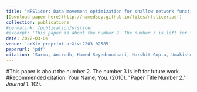```yaml
---
title: "NFSlicer: Data movement optimization for shallow network functions"
[Download paper here](http://hamedsey.github.io/files/nfslicer.pdf)
collection: publications
#permalink: /publication/nfslicer
#excerpt: 'This paper is about the number 2. The number 3 is left for future work.'
date: 2022-03-04
venue: 'arXiv preprint arXiv:2203.02585'
paperurl: 'pdf'
citation: 'Sarma, Anirudh, Hamed Seyedroudbari, Harshit Gupta, Umakishore Ramachandran, and Alexandros Daglis'
---
```

#This paper is about the number 2. The number 3 is left for future work.
#Recommended citation: Your Name, You. (2010). "Paper Title Number 2." <i>Journal 1</i>. 1(2).